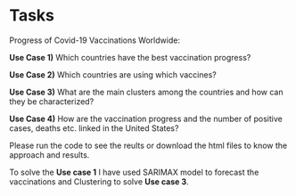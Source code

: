 # Tasks

Progress of Covid-19 Vaccinations Worldwide:

**Use Case 1)** Which countries have the best vaccination progress?

**Use Case 2)** Which countries are using which vaccines?

**Use Case 3)** What are the main clusters among the countries and how can they be characterized?

**Use Case 4)** How are the vaccination progress and the number of positive cases, deaths etc. linked in the United States?

Please run the code to see the reults or download the html files to know the approach and results.

To solve the **Use case 1** I have used SARIMAX model to forecast the vaccinations and Clustering to solve **Use case 3**.

